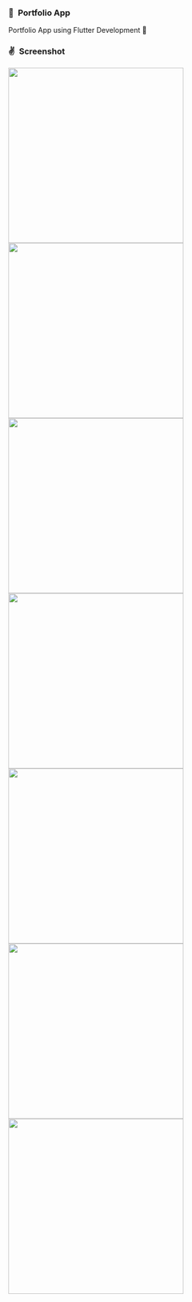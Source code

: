 ### 💖&ensp;Portfolio App
Portfolio App using Flutter Development 💖&ensp;

### ✌&ensp;Screenshot

<a><img src="https://raw.githubusercontent.com/mrbrelax/portfolio_app/main/screenshot/1_dashboard.png" width="350"></a> <a><img src="https://raw.githubusercontent.com/mrbrelax/portfolio_app/main/screenshot/2_profile.png" width="350"></a> 
<a><img src="https://raw.githubusercontent.com/mrbrelax/portfolio_app/main/screenshot/3_work.png" width="350"></a> <a><img src="https://raw.githubusercontent.com/mrbrelax/portfolio_app/main/screenshot/4_skills.png" width="350"></a> <a><img src="https://raw.githubusercontent.com/mrbrelax/portfolio_app/main/screenshot/5_education.png" width="350"></a> <a><img src="https://raw.githubusercontent.com/mrbrelax/portfolio_app/main/screenshot/6_hobby.png" width="350"></a> <a><img src="https://raw.githubusercontent.com/mrbrelax/portfolio_app/main/screenshot/7_fav_food.png" width="350"></a> 
